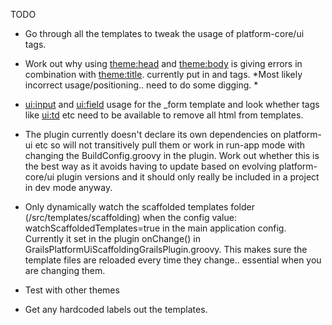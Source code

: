 
TODO

- Go through all the templates to tweak the usage of platform-core/ui tags.

- Work out why using <theme:head> and <theme:body> is giving errors in combination with <theme:title>.
  currently put in <head> and <body> tags. *Most likely incorrect usage/positioning.. need to do some digging. *

- <ui:input> and <ui:field> usage for the _form template and look whether tags like <ui:td> etc need to be available
  to remove all html from templates.

- The plugin currently doesn't declare its own dependencies on platform-ui etc so will not transitively pull them or
  work in run-app mode with changing the BuildConfig.groovy in the plugin. Work out whether this is the best way
  as it avoids having to update based on evolving platform-core/ui plugin versions and it should only really be
  included in a project in dev mode anyway.

- Only dynamically watch the scaffolded templates folder (/src/templates/scaffolding) when the config value:
  watchScaffoldedTemplates=true in the main application config. Currently it set in the plugin onChange() in
  GrailsPlatformUiScaffoldingGrailsPlugin.groovy. This makes sure the template files are reloaded every time they
  change.. essential when you are changing them.

- Test with other themes

- Get any hardcoded labels out the templates.




